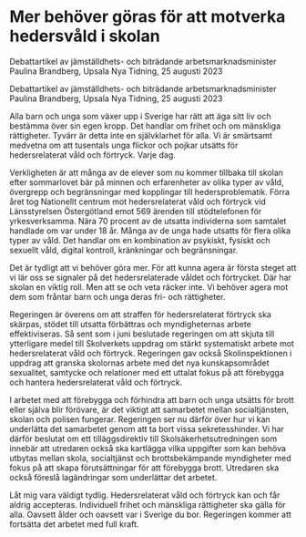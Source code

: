 # Mer behöver göras för att motverka hedersvåld i skolan

Debattartikel av jämställdhets- och biträdande arbetsmarknadsminister Paulina Brandberg, Upsala Nya Tidning, 25 augusti 2023

Debattartikel av jämställdhets- och biträdande arbetsmarknadsminister Paulina Brandberg, Upsala Nya Tidning, 25 augusti 2023

Alla barn och unga som växer upp i Sverige har rätt att äga sitt liv och bestämma över sin egen kropp. Det handlar om frihet och om mänskliga rättigheter. Tyvärr är detta inte en självklarhet för alla. Vi är smärtsamt medvetna om att tusentals unga flickor och pojkar utsätts för hedersrelaterat våld och förtryck. Varje dag.

Verkligheten är att många av de elever som nu kommer tillbaka till skolan efter sommarlovet bär på minnen och erfarenheter av olika typer av våld, övergrepp och begränsningar med kopplingar till hedersproblematik. Förra året tog Nationellt centrum mot hedersrelaterat våld och förtryck vid Länsstyrelsen Östergötland emot 569 ärenden till stödtelefonen för yrkesverksamma. Nära 70 procent av de utsatta individerna som samtalet handlade om var under 18 år. Många av de unga hade utsatts för flera olika typer av våld. Det handlar om en kombination av psykiskt, fysiskt och sexuellt våld, digital kontroll, kränkningar och begränsningar.

Det är tydligt att vi behöver göra mer. För att kunna agera är första steget att vi lär oss se signaler på det hedersrelaterade våldet och förtrycket. Där har skolan en viktig roll. Men att se och veta räcker inte. Vi behöver agera mot dem som fråntar barn och unga deras fri- och rättigheter.

Regeringen är överens om att straffen för hedersrelaterat förtryck ska skärpas, stödet till utsatta förbättras och myndigheternas arbete effektiviseras. Så sent som i juni beslutade regeringen om att skjuta till ytterligare medel till Skolverkets uppdrag om stärkt systematiskt arbete mot hedersrelaterat våld och förtryck. Regeringen gav också Skolinspektionen i uppdrag att granska skolornas arbete med det nya kunskapsområdet sexualitet, samtycke och relationer med ett uttalat fokus på att förebygga och hantera hedersrelaterat våld och förtryck.

I arbetet med att förebygga och förhindra att barn och unga utsätts för brott eller själva blir förövare, är det viktigt att samarbetet mellan socialtjänsten, skolan och polisen fungerar. Regeringen ser nu därför över hur vi kan underlätta det samarbetet genom att ta bort vissa sekretesshinder. Vi har därför beslutat om ett tilläggsdirektiv till Skolsäkerhetsutredningen som innebär att utredaren också ska kartlägga vilka uppgifter som kan behöva utbytas mellan skola, socialtjänst och brottsbekämpande myndigheter med fokus på att skapa förutsättningar för att förebygga brott. Utredaren ska också föreslå lagändringar som underlättar det arbetet.

Låt mig vara väldigt tydlig. Hedersrelaterat våld och förtryck kan och får aldrig accepteras. Individuell frihet och mänskliga rättigheter ska gälla för alla. Oavsett ålder och oavsett var i Sverige du bor. Regeringen kommer att fortsätta det arbetet med full kraft.
